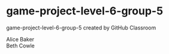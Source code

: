 # game-project-level-6-group-5
game-project-level-6-group-5 created by GitHub Classroom

Alice Baker  
Beth Cowle   
